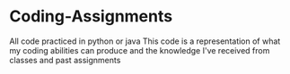 # Coding-Assignments
All code practiced in python or java
This code is a representation of what my coding abilities can produce and the knowledge
I've received from classes and past assignments
